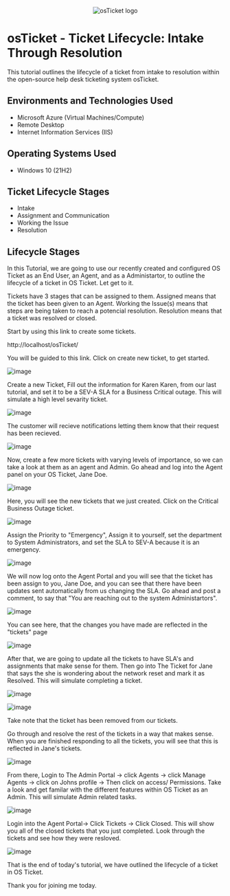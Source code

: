 <p align="center">
<img src="https://i.imgur.com/Clzj7Xs.png" alt="osTicket logo"/>
</p>

<h1>osTicket - Ticket Lifecycle: Intake Through Resolution</h1>
This tutorial outlines the lifecycle of a ticket from intake to resolution within the open-source help desk ticketing system osTicket.<br />

<h2>Environments and Technologies Used</h2>

- Microsoft Azure (Virtual Machines/Compute)
- Remote Desktop
- Internet Information Services (IIS)

<h2>Operating Systems Used </h2>

- Windows 10</b> (21H2)

<h2>Ticket Lifecycle Stages</h2>

- Intake
- Assignment and Communication
- Working the Issue
- Resolution

<h2>Lifecycle Stages</h2>

In this Tutorial, we are going to use our recently created and configured OS Ticket as an End User, an Agent, and as a Administartor, to outline the lifecycle of a ticket in OS Ticket. Let get to it.

Tickets have 3 stages that can be assigned to them. Assigned means that the ticket has been given to an Agent. Working the Issue(s) means that steps are being taken to reach a potencial resolution. Resolution means that a ticket was resolved or closed.

Start by using this link to create some tickets.

http://localhost/osTicket/

You will be guided to this link. Click on create new ticket, to get started.

![image](https://github.com/emodjeska/ticket-lifecycle/assets/143763072/21f1de03-cd11-4805-ba3e-81196673aba9)

Create a new Ticket, Fill out the information for Karen Karen, from our last tutorial, and set it to be a SEV-A SLA for a Business Critical outage. This will simulate a high level sevarity ticket.

![image](https://github.com/emodjeska/ticket-lifecycle/assets/143763072/1e44a097-f267-423e-a8a2-ac12cbc9045b)

The customer will recieve notifications letting them know that their request has been recieved.

![image](https://github.com/emodjeska/ticket-lifecycle/assets/143763072/fde2552a-1a75-484d-b38a-040e1d87f536)

Now, create a few more tickets with varying levels of importance, so we can take a look at them as an agent and Admin. Go ahead and log into the Agent panel on your OS Ticket, Jane Doe.

![image](https://github.com/emodjeska/ticket-lifecycle/assets/143763072/1b03b05c-3574-4a69-aaa5-bb94ee02659a)

Here, you will see the new tickets that we just created. Click on the Critical Business Outage ticket.

![image](https://github.com/emodjeska/ticket-lifecycle/assets/143763072/9213d80e-15d8-43ad-ae84-c5e9860cf396)

Assign the Priority to "Emergency", Assign it to yourself, set the department to System Administrators, and set the SLA to SEV-A because it is an emergency.

![image](https://github.com/emodjeska/ticket-lifecycle/assets/143763072/c230bb07-b9b1-49a8-bac4-b7a60d4bfd5c)

We will now log onto the Agent Portal and you will see that the ticket has been assign to you, Jane Doe, and you can see that there have been updates sent automatically from us changing the SLA. Go ahead and post a comment, to say that "You are reaching out to the system Administartors".

![image](https://github.com/emodjeska/ticket-lifecycle/assets/143763072/c2d2e1af-bba6-4b69-bef4-6999fb728dd5)

You can see here, that the changes you have made are reflected in the "tickets" page

![image](https://github.com/emodjeska/ticket-lifecycle/assets/143763072/44bab7fe-21b7-46ed-a783-e0e930bd583a)

After that, we are going to update all the tickets to have SLA's and assignments that make sense for them. Then go into The Ticket for Jane that says the she is wondering about the network reset and mark it as Resolved. This will simulate completing a ticket. 

![image](https://github.com/emodjeska/ticket-lifecycle/assets/143763072/a79fdf0f-184a-4a1e-9434-a067ddf12e29)

![image](https://github.com/emodjeska/ticket-lifecycle/assets/143763072/04ac0865-c3fb-4aa1-8f27-2112715f9afe)

Take note that the ticket has been removed from our tickets.

Go through and resolve the rest of the tickets in a way that makes sense. When you are finished responding to all the tickets, you will see that this is reflected in Jane's tickets.

![image](https://github.com/emodjeska/ticket-lifecycle/assets/143763072/4cca7b2e-9fce-4471-b77a-042564bebcbd)

From there, Login to The Admin Portal -> click Agents -> click Manage Agents -> click on Johns profile -> Then click on access/ Permissions. Take a look and get familar with the different features within OS Ticket as an Admin. This will simulate Admin related tasks.

![image](https://github.com/emodjeska/ticket-lifecycle/assets/143763072/13c896a0-b5f7-4127-a4c1-6d04be96cb11)

Login into the Agent Portal-> Click Tickets -> Click Closed. This will show you all of the closed tickets that you just completed. Look through the tickets and see how they were resloved.

![image](https://github.com/emodjeska/ticket-lifecycle/assets/143763072/1f92da45-c537-40d4-bfec-f2d561974c5e)

That is the end of today's tutorial, we have outlined the lifecycle of a ticket in OS Ticket. 

Thank you for joining me today.
